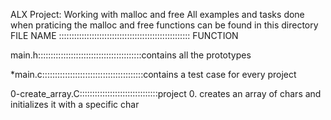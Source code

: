
ALX Project: Working with malloc and free
All examples and tasks done when praticing the malloc and free functions can be found in this directory
FILE NAME :::::::::::::::::::::::::::::::::::::::::::::::::::: FUNCTION

main.h:::::::::::::::::::::::::::::::::::::::::contains all the prototypes

*main.c::::::::::::::::::::::::::::::::::::::::contains a test case for every project

0-create_array.C:::::::::::::::::::::::::::::::project 0. creates an array of chars and initializes it with a specific char


